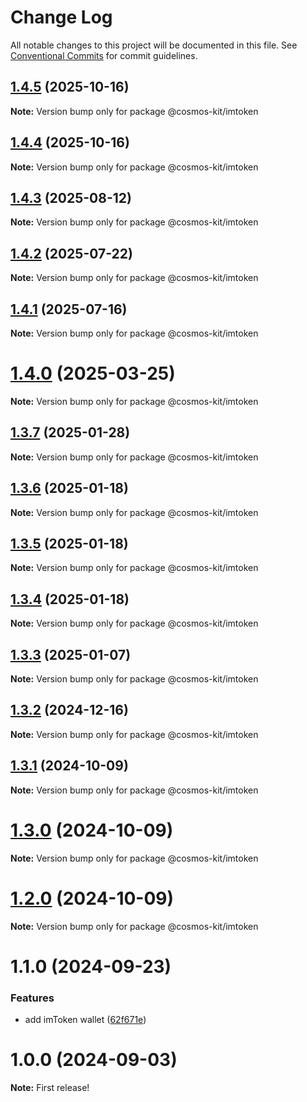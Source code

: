 # Change Log

All notable changes to this project will be documented in this file.
See [Conventional Commits](https://conventionalcommits.org) for commit guidelines.

## [1.4.5](https://github.com/hyperweb-io/cosmos-kit/compare/@cosmos-kit/imtoken@1.4.4...@cosmos-kit/imtoken@1.4.5) (2025-10-16)

**Note:** Version bump only for package @cosmos-kit/imtoken





## [1.4.4](https://github.com/hyperweb-io/cosmos-kit/compare/@cosmos-kit/imtoken@1.4.3...@cosmos-kit/imtoken@1.4.4) (2025-10-16)

**Note:** Version bump only for package @cosmos-kit/imtoken





## [1.4.3](https://github.com/hyperweb-io/cosmos-kit/compare/@cosmos-kit/imtoken@1.4.2...@cosmos-kit/imtoken@1.4.3) (2025-08-12)

**Note:** Version bump only for package @cosmos-kit/imtoken





## [1.4.2](https://github.com/hyperweb-io/cosmos-kit/compare/@cosmos-kit/imtoken@1.4.1...@cosmos-kit/imtoken@1.4.2) (2025-07-22)

**Note:** Version bump only for package @cosmos-kit/imtoken





## [1.4.1](https://github.com/hyperweb-io/cosmos-kit/compare/@cosmos-kit/imtoken@1.4.0...@cosmos-kit/imtoken@1.4.1) (2025-07-16)

**Note:** Version bump only for package @cosmos-kit/imtoken





# [1.4.0](https://github.com/hyperweb-io/cosmos-kit/compare/@cosmos-kit/imtoken@1.3.7...@cosmos-kit/imtoken@1.4.0) (2025-03-25)

**Note:** Version bump only for package @cosmos-kit/imtoken

## [1.3.7](https://github.com/hyperweb-io/cosmos-kit/compare/@cosmos-kit/imtoken@1.3.6...@cosmos-kit/imtoken@1.3.7) (2025-01-28)

**Note:** Version bump only for package @cosmos-kit/imtoken

## [1.3.6](https://github.com/hyperweb-io/cosmos-kit/compare/@cosmos-kit/imtoken@1.3.5...@cosmos-kit/imtoken@1.3.6) (2025-01-18)

**Note:** Version bump only for package @cosmos-kit/imtoken

## [1.3.5](https://github.com/hyperweb-io/cosmos-kit/compare/@cosmos-kit/imtoken@1.3.4...@cosmos-kit/imtoken@1.3.5) (2025-01-18)

**Note:** Version bump only for package @cosmos-kit/imtoken

## [1.3.4](https://github.com/hyperweb-io/cosmos-kit/compare/@cosmos-kit/imtoken@1.3.3...@cosmos-kit/imtoken@1.3.4) (2025-01-18)

**Note:** Version bump only for package @cosmos-kit/imtoken

## [1.3.3](https://github.com/hyperweb-io/cosmos-kit/compare/@cosmos-kit/imtoken@1.3.2...@cosmos-kit/imtoken@1.3.3) (2025-01-07)

**Note:** Version bump only for package @cosmos-kit/imtoken

## [1.3.2](https://github.com/hyperweb-io/cosmos-kit/compare/@cosmos-kit/imtoken@1.3.1...@cosmos-kit/imtoken@1.3.2) (2024-12-16)

**Note:** Version bump only for package @cosmos-kit/imtoken

## [1.3.1](https://github.com/hyperweb-io/cosmos-kit/compare/@cosmos-kit/imtoken@1.3.0...@cosmos-kit/imtoken@1.3.1) (2024-10-09)

**Note:** Version bump only for package @cosmos-kit/imtoken

# [1.3.0](https://github.com/hyperweb-io/cosmos-kit/compare/@cosmos-kit/imtoken@1.2.0...@cosmos-kit/imtoken@1.3.0) (2024-10-09)

**Note:** Version bump only for package @cosmos-kit/imtoken

# [1.2.0](https://github.com/hyperweb-io/cosmos-kit/compare/@cosmos-kit/imtoken@1.1.0...@cosmos-kit/imtoken@1.2.0) (2024-10-09)

**Note:** Version bump only for package @cosmos-kit/imtoken

# 1.1.0 (2024-09-23)

### Features

- add imToken wallet ([62f671e](https://github.com/hyperweb-io/cosmos-kit/commit/62f671e2de4060ec1bf36e33e1970ed1e88595aa))

# 1.0.0 (2024-09-03)

**Note:** First release!
